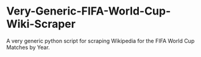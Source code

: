# Very-Generic-FIFA-World-Cup-Wiki-Scraper
A very generic python script for scraping Wikipedia for the FIFA World Cup Matches by Year. 

